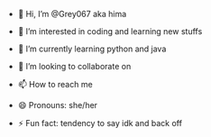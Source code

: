 - 👋 Hi, I’m @Grey067 aka hima
- 👀 I’m interested in coding and learning new stuffs
- 🌱 I’m currently learning python and java

- 💞️ I’m looking to collaborate on 
- 📫 How to reach me 
- 😄 Pronouns: she/her
- ⚡ Fun fact: tendency to say idk and back off

<!---
Grey067/Grey067 is a ✨ special ✨ repository because its `README.md` (this file) appears on your GitHub profile.
You can click the Preview link to take a look at your changes.
--->
